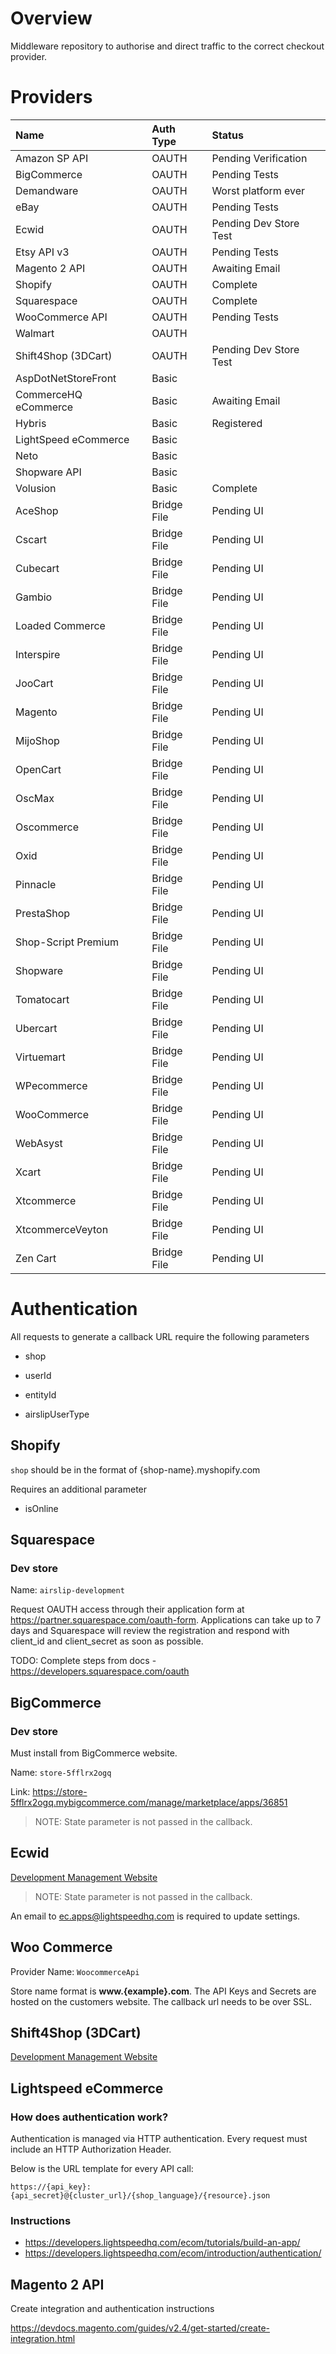 # Overview

Middleware repository to authorise and direct traffic to the correct checkout provider.

# Providers

| Name | Auth Type | Status |
|:- |:- |:- |
| Amazon SP API | OAUTH | Pending Verification |
| BigCommerce | OAUTH | Pending Tests |
| Demandware | OAUTH | Worst platform ever |
| eBay | OAUTH | Pending Tests |
| Ecwid | OAUTH | Pending Dev Store Test |
| Etsy API v3 | OAUTH | Pending Tests |
| Magento 2 API | OAUTH | Awaiting Email |
| Shopify | OAUTH | Complete |
| Squarespace | OAUTH | Complete |
| WooCommerce API | OAUTH | Pending Tests |
| Walmart | OAUTH |
| Shift4Shop (3DCart) | OAUTH | Pending Dev Store Test |
| AspDotNetStoreFront | Basic |
| CommerceHQ eCommerce | Basic | Awaiting Email |
| Hybris | Basic | Registered |
| LightSpeed eCommerce | Basic |
| Neto | Basic |
| Shopware API | Basic |
| Volusion | Basic | Complete |
| AceShop | Bridge File | Pending UI |
| Cscart | Bridge File | Pending UI |
| Cubecart | Bridge File | Pending UI |
| Gambio | Bridge File | Pending UI |
| Loaded Commerce | Bridge File | Pending UI |
| Interspire | Bridge File | Pending UI |
| JooCart | Bridge File | Pending UI |
| Magento | Bridge File | Pending UI |
| MijoShop | Bridge File | Pending UI |
| OpenCart | Bridge File | Pending UI |
| OscMax | Bridge File | Pending UI |
| Oscommerce | Bridge File | Pending UI |
| Oxid | Bridge File | Pending UI |
| Pinnacle | Bridge File | Pending UI |
| PrestaShop | Bridge File | Pending UI |
| Shop-Script Premium | Bridge File | Pending UI |
| Shopware | Bridge File | Pending UI |
| Tomatocart | Bridge File | Pending UI |
| Ubercart | Bridge File | Pending UI |
| Virtuemart | Bridge File | Pending UI |
| WPecommerce | Bridge File | Pending UI |
| WooCommerce | Bridge File | Pending UI |
| WebAsyst | Bridge File | Pending UI |
| Xcart | Bridge File | Pending UI |
| Xtcommerce | Bridge File | Pending UI |
| XtcommerceVeyton | Bridge File | Pending UI |
| Zen Cart | Bridge File | Pending UI |

# Authentication

All requests to generate a callback URL require the following parameters

- shop

- userId

- entityId

- airslipUserType

## Shopify

`shop` should be in the format of {shop-name}.myshopify.com

Requires an additional parameter

- isOnline

## Squarespace

### Dev store

Name: `airslip-development`

Request OAUTH access through their application form at https://partner.squarespace.com/oauth-form. Applications can take up to 7 days and Squarespace will review the registration and respond with client_id and client_secret as soon as possible.

TODO:
Complete steps from docs - https://developers.squarespace.com/oauth

## BigCommerce

### Dev store

Must install from BigCommerce website.

Name: `store-5fflrx2ogq`

Link: https://store-5fflrx2ogq.mybigcommerce.com/manage/marketplace/apps/36851

> NOTE: State parameter is not passed in the callback.

## Ecwid

[Development Management Website](https://my.ecwid.com/store/71467012#develop-apps)

> NOTE: State parameter is not passed in the callback.

An email to ec.apps@lightspeedhq.com is required to update settings.

## Woo Commerce

Provider Name: `WoocommerceApi`

Store name format is **www.{example}.com**. The API Keys and Secrets are hosted on the customers website. The callback url needs to be over SSL.

## Shift4Shop (3DCart)

[Development Management Website](https://devportal.3dcart.com/app.asp?ut1q=27a&c7=SxZm2%2F5JRPs%3D)


## Lightspeed eCommerce

### How does authentication work?

Authentication is managed via HTTP authentication. Every request must include an HTTP Authorization Header.

Below is the URL template for every API call: 

`https://{api_key}:{api_secret}@{cluster_url}/{shop_language}/{resource}.json` 

### Instructions

- https://developers.lightspeedhq.com/ecom/tutorials/build-an-app/ 
- https://developers.lightspeedhq.com/ecom/introduction/authentication/


## Magento 2 API

Create integration and authentication instructions

https://devdocs.magento.com/guides/v2.4/get-started/create-integration.html 